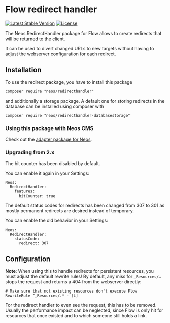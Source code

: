 # Flow redirect handler
[![Latest Stable Version](https://poser.pugx.org/neos/redirecthandler/v/stable)](https://packagist.org/packages/neos/redirecthandler)
[![License](https://poser.pugx.org/neos/redirecthandler/license)](https://packagist.org/packages/neos/redirecthandler)

The Neos.RedirectHandler package for Flow allows to create redirects that will be returned to the client.

It can be used to divert changed URLs to new targets without having to adjust the webserver configuration
for each redirect.

## Installation

To use the redirect package, you have to install this package
	
	composer require "neos/redirecthandler"
	
and additionally a storage package. A default one for storing redirects in the database can be installed using composer with 

	composer require "neos/redirecthandler-databasestorage"
	
### Using this package with Neos CMS

Check out the [adapter package for Neos](https://github.com/neos/redirecthandler-neosadapter).

### Upgrading from 2.x

The hit counter has been disabled by default.

You can enable it again in your Settings:

    Neos:
      RedirectHandler:
        features:
          hitCounter: true
          
The default status codes for redirects has been changed from 307 to 301 as 
mostly permanent redirects are desired instead of temporary.

You can enable the old behavior in your Settings:

    Neos:
      RedirectHandler:
        statusCode:
          redirect: 307
          
## Configuration

**Note**: When using this to handle redirects for persistent resources, you must adjust the default
rewrite rules! By default, any miss for `_Resources/…` stops the request and returns a 404 from the
webserver directly:
  
  	# Make sure that not existing resources don't execute Flow
	RewriteRule ^_Resources/.* - [L]

For the redirect handler to even see the request, this has to be removed. Usually the performance impact
can be neglected, since Flow is only hit for resources that once existed and to which someone still holds
a link.
